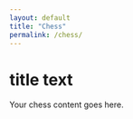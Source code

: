 ```yaml
---
layout: default
title: "Chess"
permalink: /chess/
---
```


# title text

Your chess content goes here.